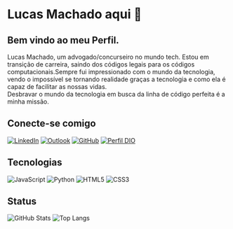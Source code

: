  # Lucas Machado aqui 👋
## Bem vindo ao meu Perfil.
Lucas Machado, um advogado/concurseiro no mundo tech. Estou em transição de carreira, saindo dos códigos legais para os códigos computacionais.Sempre fui impressionado com o mundo da tecnologia, vendo o impossível se tornando realidade graças a tecnologia e como ela é capaz de facilitar as nossas vidas.<br>
Desbravar o mundo da tecnologia em busca da linha de código perfeita é a minha missão.
    

## Conecte-se comigo
   [![LinkedIn](https://img.shields.io/badge/LinkedIn-000?style=for-the-badge&logo=linkedin&logoColor=0E76A8)](https://www.linkedin.com/in/lucas-mbv/)           [![Outlook](https://img.shields.io/badge/Outlook-000?style=for-the-badge&logo=microsoft-outlook&logoColor=0078D4)](mailto:lucasmachado.mbv@hotmail.com) [![GitHub](https://img.shields.io/badge/github-%23121011.svg?style=for-the-badge&logo=github&logoColor=white)](https://github.com/Lucasmbv) [![Perfil DIO](https://img.shields.io/badge/DIO-000?style=for-the-badge)](https://web.dio.me/users/lucasmachado_mbv)

## Tecnologias
![JavaScript](https://img.shields.io/badge/javascript-%23323330.svg?style=for-the-badge&logo=javascript&logoColor=%23F7DF1E) ![Python](https://img.shields.io/badge/python-3670A0?style=for-the-badge&logo=python&logoColor=ffdd54) ![HTML5](https://img.shields.io/badge/html5-%23E34F26.svg?style=for-the-badge&logo=html5&logoColor=white) ![CSS3](https://img.shields.io/badge/css3-%231572B6.svg?style=for-the-badge&logo=css3&logoColor=white)

## Status
![GitHub Stats](https://github-readme-stats.vercel.app/api?username=Lucasmbv&theme=transparent&bg_color=000&border_color=30A3DC&show_icons=true&icon_color=30A3DC&title_color=E94D5F&text_color=FFF)
![Top Langs](https://github-readme-stats-git-masterrstaa-rickstaa.vercel.app/api/top-langs/?username=Lucasmbv&bg_color=000&border_color=30A3DC&title_color=E94D5F&text_color=FFF)